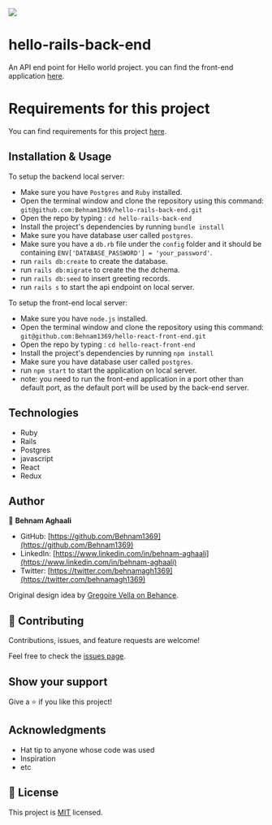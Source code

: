 ![](https://img.shields.io/badge/Microverse-blueviolet)


# hello-rails-back-end
An API end point for Hello world project. you can find the front-end application [here](https://github.com/Behnam1369/hello-react-front-end). 


# Requirements for this project
You can find requirements for this project [here](https://github.com/microverseinc/curriculum-rails/blob/main/connect-frontend-frameworks/hello_world_two_apps.md).

## Installation & Usage

To setup the backend local server: 
- Make sure you have `Postgres` and `Ruby` installed. 
- Open the terminal window and clone the repository using this command: `git@github.com:Behnam1369/hello-rails-back-end.git` 
- Open the repo by typing : `cd hello-rails-back-end`
- Install the project's dependencies by running `bundle install` 
- Make sure you have database user called `postgres`.
- Make sure you have a `db.rb` file under the `config` folder and it should be containing `ENV['DATABASE_PASSWORD'] = 'your_password'`.
- run `rails db:create` to create the database.
- run `rails db:migrate` to create the the dchema. 
- run `rails db:seed` to insert greeting records. 
- run `rails s` to start the api endpoint on local server. 


To setup the front-end local server: 
- Make sure you have `node.js` installed. 
- Open the terminal window and clone the repository using this command: `git@github.com:Behnam1369/hello-react-front-end.git` 
- Open the repo by typing : `cd hello-react-front-end`
- Install the project's dependencies by running `npm install` 
- Make sure you have database user called `postgres`.
- run `npm start` to start the application on local server. 
- note: you need to run the front-end application in a port other than default port, as the default port will be used by the back-end server.

## Technologies

- Ruby
- Rails 
- Postgres 
- javascript
- React 
- Redux


## Author


👤 **Behnam Aghaali**

- GitHub: [https://github.com/Behnam1369](https://github.com/Behnam1369)
- LinkedIn: [https://www.linkedin.com/in/behnam-aghaali](https://www.linkedin.com/in/behnam-aghaali)
- Twitter: [https://twitter.com/behnamagh1369](https://twitter.com/behnamagh1369)

Original design idea by [Gregoire Vella on Behance](https://www.behance.net/gregoirevella).


## 🤝 Contributing

Contributions, issues, and feature requests are welcome!

Feel free to check the [issues page](https://github.com/Behnam1369/Catalog_of_my_things/issues).

## Show your support

Give a ⭐️ if you like this project!

## Acknowledgments

- Hat tip to anyone whose code was used
- Inspiration
- etc

## 📝 License

This project is [MIT](./LICENSE) licensed.